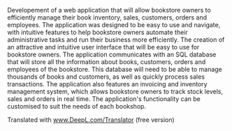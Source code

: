 Developement of a web application that will allow bookstore owners to efficiently manage their book inventory, sales, customers, orders and employees. The application was designed to be easy to use and navigate, with intuitive features to help bookstore owners automate their administrative tasks and run their business more efficiently.
The creation of an attractive and intuitive user interface that will be easy to use for bookstore owners. 
The application communicates with an SQL database that will store all the information about books, customers, orders and employees of the bookstore. This database will need to be able to manage thousands of books and customers, as well as quickly process sales transactions.
The application also features an invoicing and inventory management system, which allows bookstore owners to track stock levels, sales and orders in real time. The application's functionality can be customised to suit the needs of each bookshop.

Translated with www.DeepL.com/Translator (free version)
